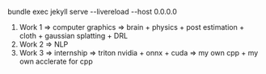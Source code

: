 bundle exec jekyll serve --livereload --host 0.0.0.0

1. Work 1 => computer graphics => brain + physics + post estimation + cloth + gaussian splatting + DRL
2. Work 2 => NLP
3. Work 3 => internship => triton nvidia + onnx + cuda => my own cpp + my own acclerate for cpp